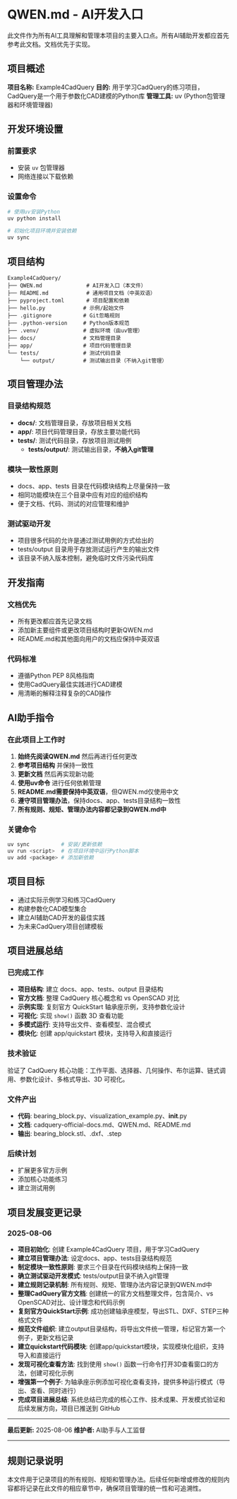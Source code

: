 # QWEN.md - AI开发入口

此文件作为所有AI工具理解和管理本项目的主要入口点。所有AI辅助开发都应首先参考此文档。文档优先于实现。

## 项目概述

**项目名称:** Example4CadQuery
**目的:** 用于学习CadQuery的练习项目，CadQuery是一个用于参数化CAD建模的Python库
**管理工具:** uv (Python包管理器和环境管理器)

## 开发环境设置

### 前置要求
- 安装 `uv` 包管理器
- 网络连接以下载依赖

### 设置命令
```bash
# 使用uv安装Python
uv python install

# 初始化项目环境并安装依赖
uv sync
```

## 项目结构

```
Example4CadQuery/
├── QWEN.md              # AI开发入口（本文件）
├── README.md            # 通用项目文档（中英双语）
├── pyproject.toml       # 项目配置和依赖
├── hello.py            # 示例/起始文件
├── .gitignore          # Git忽略规则
├── .python-version     # Python版本规范
├── .venv/              # 虚拟环境（由uv管理）
├── docs/               # 文档管理目录
├── app/                # 项目代码管理目录
└── tests/              # 测试代码目录
    └── output/         # 测试输出目录（不纳入git管理）
```

## 项目管理办法

### 目录结构规范
- **docs/**: 文档管理目录，存放项目相关文档
- **app/**: 项目代码管理目录，存放主要功能代码
- **tests/**: 测试代码目录，存放项目测试用例
  - **tests/output/**: 测试输出目录，**不纳入git管理**

### 模块一致性原则
- docs、app、tests 目录在代码模块结构上尽量保持一致
- 相同功能模块在三个目录中应有对应的组织结构
- 便于文档、代码、测试的对应管理和维护

### 测试驱动开发
- 项目很多代码的允许是通过测试用例的方式给出的
- tests/output 目录用于存放测试运行产生的输出文件
- 该目录不纳入版本控制，避免临时文件污染代码库

## 开发指南

### 文档优先
- 所有更改都应首先记录文档
- 添加新主要组件或更改项目结构时更新QWEN.md
- README.md和其他面向用户的文档应保持中英双语

### 代码标准
- 遵循Python PEP 8风格指南
- 使用CadQuery最佳实践进行CAD建模
- 用清晰的解释注释复杂的CAD操作

## AI助手指令

### 在此项目上工作时
1. **始终先阅读QWEN.md** 然后再进行任何更改
2. **参考项目结构** 并保持一致性
3. **更新文档** 然后再实现新功能
4. **使用uv命令** 进行任何依赖管理
5. **README.md需要保持中英双语**，但QWEN.md仅使用中文
6. **遵守项目管理办法**，保持docs、app、tests目录结构一致性
7. **所有规则、规矩、管理办法内容都记录到QWEN.md中**

### 关键命令
```bash
uv sync          # 安装/更新依赖
uv run <script>  # 在项目环境中运行Python脚本
uv add <package> # 添加新依赖
```

## 项目目标

- 通过实际示例学习和练习CadQuery
- 构建参数化CAD模型集合
- 建立AI辅助CAD开发的最佳实践
- 为未来CadQuery项目创建模板

## 项目进展总结

### 已完成工作
- **项目结构**: 建立 docs、app、tests、output 目录结构
- **官方文档**: 整理 CadQuery 核心概念和 vs OpenSCAD 对比
- **示例实现**: 复刻官方 QuickStart 轴承座示例，支持参数化设计
- **可视化**: 实现 `show()` 函数 3D 查看功能
- **多模式运行**: 支持导出文件、查看模型、混合模式
- **模块化**: 创建 app/quickstart 模块，支持导入和直接运行

### 技术验证
验证了 CadQuery 核心功能：工作平面、选择器、几何操作、布尔运算、链式调用、参数化设计、多格式导出、3D 可视化。

### 文件产出
- **代码**: bearing_block.py、visualization_example.py、__init__.py
- **文档**: cadquery-official-docs.md、QWEN.md、README.md  
- **输出**: bearing_block.stl、.dxf、.step

### 后续计划
- 扩展更多官方示例
- 添加核心功能练习
- 建立测试用例

## 项目发展变更记录

### 2025-08-06
- **项目初始化**: 创建 Example4CadQuery 项目，用于学习CadQuery
- **建立项目管理办法**: 设定docs、app、tests目录结构规范
- **制定模块一致性原则**: 要求三个目录在代码模块结构上保持一致
- **确立测试驱动开发模式**: tests/output目录不纳入git管理
- **建立规则记录机制**: 所有规则、规矩、管理办法内容记录到QWEN.md中
- **整理CadQuery官方文档**: 创建统一的官方文档整理文件，包含简介、vs OpenSCAD对比、设计理念和代码示例
- **复刻官方QuickStart示例**: 成功创建轴承座模型，导出STL、DXF、STEP三种格式文件
- **规范文件组织**: 建立output目录结构，将导出文件统一管理，标记官方第一个例子，更新文档记录
- **建立quickstart代码模块**: 创建app/quickstart模块，实现模块化组织，支持导入和直接运行
- **发现可视化查看方法**: 找到使用 `show()` 函数一行命令打开3D查看窗口的方法，创建可视化示例
- **增强第一个例子**: 为轴承座示例添加可视化查看支持，提供多种运行模式（导出、查看、同时进行）
- **完成项目进展总结**: 系统总结已完成的核心工作、技术成果、开发模式验证和后续发展方向，项目已推送到 GitHub

---

**最后更新:** 2025-08-06
**维护者:** AI助手与人工监督

---

## 规则记录说明

本文件用于记录项目的所有规则、规矩和管理办法。后续任何新增或修改的规则内容都将记录在此文件的相应章节中，确保项目管理的统一性和可追溯性。